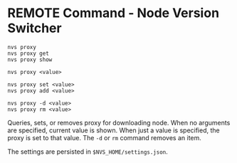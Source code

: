 # REMOTE Command - Node Version Switcher

    nvs proxy
    nvs proxy get
    nvs proxy show

    nvs proxy <value>

    nvs proxy set <value>
    nvs proxy add <value>

    nvs proxy -d <value>
    nvs proxy rm <value>

Queries, sets, or removes proxy for downloading node. When no arguments are specified, current value is shown. When just a value is specified, the proxy is set to that value. The `-d` or `rm` command removes an item.

The settings are persisted in `$NVS_HOME/settings.json`.
